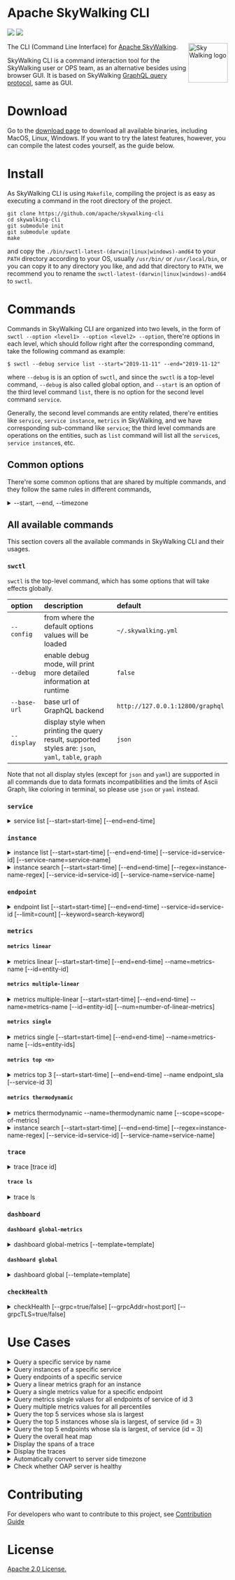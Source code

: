 Apache SkyWalking CLI
===============

![](https://github.com/apache/skywalking-cli/workflows/Build/badge.svg?branch=master)
![](https://codecov.io/gh/apache/skywalking-cli/branch/master/graph/badge.svg)

<img src="http://skywalking.apache.org/assets/logo.svg" alt="Sky Walking logo" height="90px" align="right" />

The CLI (Command Line Interface) for [Apache SkyWalking](https://github.com/apache/skywalking).

SkyWalking CLI is a command interaction tool for the SkyWalking user or OPS team, as an alternative besides using browser GUI.
It is based on SkyWalking [GraphQL query protocol](https://github.com/apache/skywalking-query-protocol), same as GUI.

# Download
Go to the [download page](https://skywalking.apache.org/downloads/) to download all available binaries, including MacOS, Linux, Windows.
If you want to try the latest features, however, you can compile the latest codes yourself, as the guide below. 

# Install
As SkyWalking CLI is using `Makefile`, compiling the project is as easy as executing a command in the root directory of the project.

```shell
git clone https://github.com/apache/skywalking-cli
cd skywalking-cli
git submodule init
git submodule update
make
```

and copy the `./bin/swctl-latest-(darwin|linux|windows)-amd64` to your `PATH` directory according to your OS,
usually `/usr/bin/` or `/usr/local/bin`, or you can copy it to any directory you like,
and add that directory to `PATH`, we recommend you to rename the `swctl-latest-(darwin|linux|windows)-amd64` to `swctl`.

# Commands
Commands in SkyWalking CLI are organized into two levels, in the form of `swctl --option <level1> --option <level2> --option`,
there're options in each level, which should follow right after the corresponding command, take the following command as example:

```shell
$ swctl --debug service list --start="2019-11-11" --end="2019-11-12"
```

where `--debug` is is an option of `swctl`, and since the `swctl` is a top-level command, `--debug` is also called global option,
and `--start` is an option of the third level command `list`, there is no option for the second level command `service`.

Generally, the second level commands are entity related, there're entities like `service`, `service instance`, `metrics` in SkyWalking,
and we have corresponding sub-command like `service`; the third level commands are operations on the entities, such as `list` command
will list all the `service`s, `service instance`s, etc.

## Common options
There're some common options that are shared by multiple commands, and they follow the same rules in different commands,

<details>

<summary>--start, --end, --timezone</summary>

`--start` and `--end` specify a time range during which the query is preformed,
they are both optional and their default values follow the rules below:

- when `start` and `end` are both absent, `start = now - 30 minutes` and `end = now`, namely past 30 minutes;
- when `start` and `end` are both present, they are aligned to the same precision by **truncating the more precise one**,
e.g. if `start = 2019-01-01 1234, end = 2019-01-01 18`, then `start` is truncated (because it's more precise) to `2019-01-01 12`,
and `end = 2019-01-01 18`;
- when `start` is absent and `end` is present, will determine the precision of `end` and then use the precision to calculate `start` (minus 30 units),
e.g. `end = 2019-11-09 1234`, the precision is `MINUTE`, so `start = end - 30 minutes = 2019-11-09 1204`,
and if `end = 2019-11-09 12`, the precision is `HOUR`, so `start = end - 30HOUR = 2019-11-08 06`;
- when `start` is present and `end` is absent, will determine the precision of `start` and then use the precision to calculate `end` (plus 30 units),
e.g. `start = 2019-11-09 1204`, the precision is `MINUTE`, so `end = start + 30 minutes = 2019-11-09 1234`,
and if `start = 2019-11-08 06`, the precision is `HOUR`, so `end = start + 30HOUR = 2019-11-09 12`;

`--timezone` specifies the timezone where `--start` `--end` are based, in the form of `+0800`:

- if `--timezone` is given in the command line option, then it's used directly;
- else if the backend support the timezone API (since 6.5.0), CLI will try to get the timezone from backend, and use it;
- otherwise, the CLI will use the current timezone in the current machine; 

</details>

## All available commands
This section covers all the available commands in SkyWalking CLI and their usages.

### `swctl`
`swctl` is the top-level command, which has some options that will take effects globally.

| option | description | default |
| :--- | :--- | :--- |
| `--config` | from where the default options values will be loaded | `~/.skywalking.yml` |
| `--debug` | enable debug mode, will print more detailed information at runtime | `false` |
| `--base-url` | base url of GraphQL backend | `http://127.0.0.1:12800/graphql` |
| `--display` | display style when printing the query result, supported styles are: `json`, `yaml`, `table`, `graph` | `json` |

Note that not all display styles (except for `json` and `yaml`) are supported in all commands due to data formats incompatibilities and the limits of
Ascii Graph, like coloring in terminal, so please use `json`  or `yaml` instead.

### `service`

<details>

<summary>service list [--start=start-time] [--end=end-time]</summary>

`service list` lists all the services in the time range of `[start, end]`.

| option | description | default |
| :--- | :--- | :--- |
| `--start` | See [Common options](#common-options) | See [Common options](#common-options) |
| `--end` | See [Common options](#common-options) | See [Common options](#common-options) |

</details>

### `instance`

<details>

<summary>instance list [--start=start-time] [--end=end-time] [--service-id=service-id] [--service-name=service-name]</summary>

`instance list` lists all the instances in the time range of `[start, end]` and given `--service-id` or `--service-name`.

| option | description | default |
| :--- | :--- | :--- |
| `--service-id` | Query by service id (priority over `--service-name`)|  |
| `--service-name` | Query by service name if `--service-id` is absent |  |
| `--start` | See [Common options](#common-options) | See [Common options](#common-options) |
| `--end` | See [Common options](#common-options) | See [Common options](#common-options) |

</details>

<details>

<summary>instance search [--start=start-time] [--end=end-time] [--regex=instance-name-regex] [--service-id=service-id] [--service-name=service-name]</summary>

`instance search` filter the instance in the time range of `[start, end]` and given --regex --service-id or --service-name.

| option | description | default |
| :--- | :--- | :--- |
| `--regex` | Query regex of instance name|  |
| `--service-id` | Query by service id (priority over `--service-name`)|  |
| `--service-name` | Query by service name if `service-id` is absent |  |
| `--start` | See [Common options](#common-options) | See [Common options](#common-options) |
| `--end` | See [Common options](#common-options) | See [Common options](#common-options) |

</details>

### `endpoint`

<details>

<summary>endpoint list [--start=start-time] [--end=end-time] --service-id=service-id [--limit=count] [--keyword=search-keyword]</summary>

`endpoint list` lists all the endpoints of the given service id in the time range of `[start, end]`.

| option | description | default |
| :--- | :--- | :--- |
| `--service-id` | <service id> whose endpoints are to be searched | |
| `--limit` | returns at most <limit> endpoints (default: 100) | 100 |
| `--keyword` | <keyword> of the endpoint name to search for, empty to search all | "" |

</details>

### `metrics`

#### `metrics linear`

<details>

<summary>metrics linear [--start=start-time] [--end=end-time] --name=metrics-name [--id=entity-id]</summary>

| option | description | default |
| :--- | :--- | :--- |
| `--name` | Metrics name, defined in [OAL](https://github.com/apache/skywalking/blob/master/oap-server/server-bootstrap/src/main/resources/official_analysis.oal), such as `all_p99`, etc. |
| `--id` | the related id if the metrics requires one, e.g. for metrics `service_p99`, the service `id` is required, use `--id` to specify the service id, the same for `instance`, `endpoint`, etc. |
| `--start` | See [Common options](#common-options) | See [Common options](#common-options) |
| `--end` | See [Common options](#common-options) | See [Common options](#common-options) |

</details>

#### `metrics multiple-linear`

<details>

<summary>metrics multiple-linear [--start=start-time] [--end=end-time] --name=metrics-name [--id=entity-id] [--num=number-of-linear-metrics]</summary>

| option | description | default |
| :--- | :--- | :--- |
| `--name` | Metrics name, defined in [OAL](https://github.com/apache/skywalking/blob/master/oap-server/server-bootstrap/src/main/resources/official_analysis.oal), such as `all_p99`, etc. |
| `--id` | the related id if the metrics requires one, e.g. for metrics `service_p99`, the service `id` is required, use `--id` to specify the service id, the same for `instance`, `endpoint`, etc. |
| `--start` | See [Common options](#common-options) | See [Common options](#common-options) |
| `--end` | See [Common options](#common-options) | See [Common options](#common-options) |
| `--num` | Number of the linear metrics to fetch | `5` |

</details>

#### `metrics single`

<details>

<summary>metrics single [--start=start-time] [--end=end-time] --name=metrics-name [--ids=entity-ids]</summary>

| option | description | default |
| :--- | :--- | :--- |
| `--name` | Metrics name, defined in [OAL](https://github.com/apache/skywalking/blob/master/oap-server/server-bootstrap/src/main/resources/official_analysis.oal), such as `service_sla`, etc. |
| `--ids` | IDs that are required by the metric type, such as service IDs for `service_sla` |
| `--start` | See [Common options](#common-options) | See [Common options](#common-options) |
| `--end` | See [Common options](#common-options) | See [Common options](#common-options) |

</details>

#### `metrics top <n>`

<details>

<summary>metrics top 3 [--start=start-time] [--end=end-time] --name endpoint_sla [--service-id 3]</summary>

| option | description | default |
| :--- | :--- | :--- |
| `--name` | Metrics name, defined in [OAL](https://github.com/apache/skywalking/blob/master/oap-server/server-bootstrap/src/main/resources/official_analysis.oal), such as `service_sla`, etc. |
| `--service-id` | service ID that are required by the metric type, such as service IDs for `service_sla` |
| `--start` | See [Common options](#common-options) | See [Common options](#common-options) |
| `--end` | See [Common options](#common-options) | See [Common options](#common-options) |
| arguments | the first argument is the number of top entities | `3` |

</details>

#### `metrics thermodynamic`

<details>

<summary>metrics thermodynamic --name=thermodynamic name [--scope=scope-of-metrics]</summary>

| option | description | default |
| :--- | :--- | :--- |
| `--name` | Metrics name, defined in [OAL](https://github.com/apache/skywalking/blob/master/oap-server/server-bootstrap/src/main/resources/official_analysis.oal), such as `service_sla`, etc. |
| `--scope` | The scope of metrics, which is consistent with `--name`, such as `All`, `Service`, etc. |`All`|
| `--start` | See [Common options](#common-options) | See [Common options](#common-options) |
| `--end` | See [Common options](#common-options) | See [Common options](#common-options) |

</details>

<details>

<summary>instance search [--start=start-time] [--end=end-time] [--regex=instance-name-regex] [--service-id=service-id] [--service-name=service-name]</summary>

`instance search` filter the instance in the time range of `[start, end]` and given --regex --service-id or --service-name.

| option | description | default |
| :--- | :--- | :--- |
| `--regex` | Query regex of instance name|  |
| `--service-id` | Query by service id (priority over `--service-name`)|  |
| `--service-name` | Query by service name if `service-id` is absent |  |
| `--start` | See [Common options](#common-options) | See [Common options](#common-options) |
| `--end` | See [Common options](#common-options) | See [Common options](#common-options) |

</details>

### `trace`

<details>

<summary>trace [trace id]</summary>

`trace` displays the spans of a given trace.

| argument | description | default |
| :--- | :--- | :--- |
| `trace id` | The trace id whose spans are to displayed |  |

</details>

#### `trace ls`

<details>

<summary>trace ls</summary>

| argument | description | default |
| :--- | :--- | :--- |
| `--trace-id` | The trace id whose spans are to displayed |  |
| `--service-id` | The service id whose trace are to displayed |  |
| `--service-instance-id` | The service instance id whose trace are to displayed |  |
| `--tags` | Only tags defined in the core/default/searchableTagKeys are searchable. Check more details on the Configuration Vocabulary page | See [Configuration Vocabulary page](https://github.com/apache/skywalking/blob/master/docs/en/setup/backend/configuration-vocabulary.md) |
| `--start` | See [Common options](#common-options) | See [Common options](#common-options) |
| `--end` | See [Common options](#common-options) | See [Common options](#common-options) |

</details>

### `dashboard`

#### `dashboard global-metrics`

<details>

<summary>dashboard global-metrics [--template=template]</summary>

`dashboard global-metrics` displays global metrics in the form of a dashboard.

| argument | description | default |
| :--- | :--- | :--- |
| `--template` | The template file to customize how to display information | `templates/Dashboard.Global.json` |
| `--start` | See [Common options](#common-options) | See [Common options](#common-options) |
| `--end` | See [Common options](#common-options) | See [Common options](#common-options) |

You can imitate the content of [the default template file](example/Dashboard.Global.json) to customize the dashboard.

</details>

#### `dashboard global`

<details>

<summary>dashboard global [--template=template]</summary>

`dashboard global` displays global metrics, global response latency and global heat map in the form of a dashboard.

| argument | description | default |
| :--- | :--- | :--- |
| `--template` | The template file to customize how to display information | `templates/Dashboard.Global.json` |
| `--refresh` | The interval of auto-refresh (s) | `6` |
| `--start` | See [Common options](#common-options) | See [Common options](#common-options) |
| `--end` | See [Common options](#common-options) | See [Common options](#common-options) |

</details>

### `checkHealth`

<details>

<summary>checkHealth [--grpc=true/false] [--grpcAddr=host:port] [--grpcTLS=true/false]</summary>

| argument | description | default |
| :--- | :--- | :--- |
| `--grpc` | Enable/Disable check gRPC endpoint | `true` |
| `--grpcAddr` | The address of gRPC endpoint | `127.0.0.1:11800` |
| `--grpcTLS` | Enable/Disable TLS to access gRPC endpoint | `false` |

*Notice: Once enable gRPC TLS, checkHealth command would ignore server's cert.

</details>

# Use Cases

<details>

<summary>Query a specific service by name</summary>

```shell
# query the service named projectC
$ ./bin/swctl service ls projectC
[{"id":"4","name":"projectC"}]
```

</details>

<details>

<summary>Query instances of a specific service</summary>

If you have already got the `id` of the service:

```shell
$ ./bin/swctl instance ls --service-id=3
[{"id":"3","name":"projectD-pid:7909@skywalking-server-0001","attributes":[{"name":"os_name","value":"Linux"},{"name":"host_name","value":"skywalking-server-0001"},{"name":"process_no","value":"7909"},{"name":"ipv4s","value":"192.168.252.12"}],"language":"JAVA","instanceUUID":"ec8a79d7cb58447c978ee85846f6699a"}]
```

otherwise,

```shell
$ ./bin/swctl instance ls --service-name=projectC
[{"id":"3","name":"projectD-pid:7909@skywalking-server-0001","attributes":[{"name":"os_name","value":"Linux"},{"name":"host_name","value":"skywalking-server-0001"},{"name":"process_no","value":"7909"},{"name":"ipv4s","value":"192.168.252.12"}],"language":"JAVA","instanceUUID":"ec8a79d7cb58447c978ee85846f6699a"}]
```

</details>

<details>

<summary>Query endpoints of a specific service</summary>

If you have already got the `id` of the service:

```shell
$ ./bin/swctl endpoint ls --service-id=3
```

otherwise,

```shell
./bin/swctl service ls projectC | jq '.[].id' | xargs ./bin/swctl endpoint ls --service-id 
[{"id":"22","name":"/projectC/{value}"}]
```

</details>

<details>

<summary>Query a linear metrics graph for an instance</summary>

If you have already got the `id` of the instance:

```shell
$ ./bin/swctl --display=graph metrics linear --name=service_instance_resp_time --id 5
┌─────────────────────────────────────────────────────────────────────────────────Press q to quit──────────────────────────────────────────────────────────────────────────────────┐
│                                                                                                                                                                                  │
│                                                                                                                                                                                  │
│         │                                                                                                                                                    ⡜⠢⡀                 │
│  1181.80│                                      ⡰⡀                                                         ⢀⡠⢢         ⡰⢣                                    ⡰⠁ ⠈⠢⡀               │
│         │                                     ⢠⠃⠱⡀              ⡀                                       ⢀⠔⠁  ⠱⡀     ⢀⠜  ⢣                        ⢀⠞⡄       ⢠⠃    ⠈⠢⡀             │
│         │                                     ⡎  ⠱⡀          ⢀⠔⠊⠱⡀                 ⢀⣀⣀⣀              ⢀⡠⠊⠁     ⠘⢄   ⢀⠎    ⢣                      ⡠⠃ ⠘⡄      ⡎       ⠈⠑⠢⢄⡀  ⢀⡠⠔⠊⠁  │
│         │          ⢀⠤⣀⡀       ⢀⡀             ⡸    ⢣        ⡠⠔⠁   ⠱⡀            ⡠⠊⠉⠉⠁   ⠉⠉⠒⠒⠤⠤⣀⣀⣀ ⢀⡠⠔⠊⠁          ⠣⡀⡠⠃      ⢣           ⢀⠔⠤⡀     ⡰⠁   ⠘⡄    ⡜            ⠈⠑⠊⠁      │
│  1043.41│⡀       ⢀⠔⠁  ⠈⠑⠒⠤⠔⠒⠊⠉⠁⠈⠒⢄          ⢀⠇     ⢣    ⢀⠤⠊       ⠱⡀         ⢀⠔⠁                ⠉⠁               ⠑⠁        ⢣         ⡠⠃  ⠈⠒⢄ ⢀⠜      ⠘⡄  ⢰⠁                      │
│         │⠈⠑⠤⣀   ⡠⠊                ⠑⠤⡀       ⡜       ⢣ ⣀⠔⠁          ⠱⡀       ⡰⠁                                              ⠣⢄⣀    ⢠⠊       ⠉⠊        ⠘⡄⢠⠃                       │
│         │    ⠑⠢⠊                    ⠈⠢⡀    ⢰⠁        ⠋              ⠱⡀  ⣀⠤⠔⠊                                                   ⠉⠒⠢⠔⠁                   ⠘⠎                        │
│         │                             ⠈⠢⡀ ⢀⠇                         ⠑⠊⠉                                                                                                         │
│      905│                               ⠈⠢⡜                                                                                                                                      │
│         └──────────────────────────────────────────────────────────────────────────────────────────────────────────────────────────────────────────────────────────────────────  │
│          2019-12-02 2121   2019-12-02 2107   2019-12-02 2115   2019-12-02 2119   2019-12-02 2137   2019-12-02 2126   2019-12-02 2118   2019-12-02 2128   2019-12-02 2136         │
│                                                                                                                                                                                  │
│                                                                                                                                                                                  │
└──────────────────────────────────────────────────────────────────────────────────────────────────────────────────────────────────────────────────────────────────────────────────┘
```

otherwise

```shell
$ ./bin/swctl instance ls --service-name=projectC | jq '.[] | select(.name == "projectC-pid:7895@skywalking-server-0001").id' | xargs ./bin/swctl --display=graph metrics linear --name=service_instance_resp_time --id
┌─────────────────────────────────────────────────────────────────────────────────Press q to quit──────────────────────────────────────────────────────────────────────────────────┐
│                                                                                                                                                                                  │
│                                                                                                                                                                                  │
│         │                                                                           ⡠⠒⢣                                                                                          │
│  1181.80│                          ⡠⠊⢢                                           ⣀⠔⠉   ⢣              ⡔⡄                               ⡔⡄                                        │
│         │           ⣀            ⡠⠊   ⠑⡄                                    ⣀⡠⠔⠒⠉       ⢣            ⡜ ⠈⢆                            ⢀⠎ ⠈⢢              ⡀                        │
│         │          ⡜ ⠉⠒⠤⣀   ⢀⣀⣀⡠⠊      ⠈⠢⡀               ⢀⡠⢄⣀⡀            ⡰⠉             ⢣          ⡜    ⢣                          ⡠⠃    ⠑⡄        ⢀⡠⠔⠉⠘⢄                       │
│         │        ⢀⠜      ⠉⠉⠉⠁            ⠑⢄          ⢀⡠⠔⠊⠁   ⠈⠉⠑⢢        ⡰⠁               ⢣       ⢀⠎      ⠱⡀          ⢀⠦⡀         ⢀⠜       ⠈⢢ ⢀⣀⣀⡠⠤⠒⠁     ⠣⡀                  ⡀  │
│  1043.41│       ⢀⠎                         ⠑⢄      ⢀⠔⠁           ⠱⡀     ⡰⠁                 ⢣⣀    ⢀⠎        ⠘⢄        ⢀⠎ ⠈⢢      ⢀⠤⠊          ⠉⠁            ⠘⢄               ⡠⠊   │
│         │      ⢠⠃                           ⠈⠢⡀  ⡠⠒⠁              ⠘⢄   ⡰⠁                    ⠉⠉⠉⠒⠊          ⠈⢢      ⢀⠎    ⠑⢄  ⡠⠒⠁                            ⠣⠤⣀⣀⣀       ⢀⠔⠉     │
│         │⠤⠤⠤⠤⠤⠤⠃                              ⠈⠢⠊                   ⠣⡀⡰⠁                                      ⠱⡀   ⢀⠎       ⠑⠉                                    ⠉⠉⠉⠉⠒⠒⠒⠁       │
│         │                                                            ⠑⠁                                        ⠑⡄ ⢀⠎                                                             │
│      905│                                                                                                       ⠈⢆⠎                                                              │
│         └──────────────────────────────────────────────────────────────────────────────────────────────────────────────────────────────────────────────────────────────────────  │
│          2019-12-02 2122   2019-12-02 2137   2019-12-02 2136   2019-12-02 2128   2019-12-02 2108   2019-12-02 2130   2019-12-02 2129   2019-12-02 2115   2019-12-02 2119         │
│                                                                                                                                                                                  │
│                                                                                                                                                                                  │
└──────────────────────────────────────────────────────────────────────────────────────────────────────────────────────────────────────────────────────────────────────────────────┘
```

</details>

<details>

<summary>Query a single metrics value for a specific endpoint</summary>

```shell
$ ./bin/swctl service ls projectC | jq '.[0].id' | xargs ./bin/swctl endpoint ls --service-id | jq '.[] | [.id] | join(",")' | xargs ./bin/swctl metrics single --name endpoint_cpm --ids
[{"id":"22","value":116}]
```

</details>

<details>

<summary>Query metrics single values for all endpoints of service of id 3</summary>

```shell
$ ./bin/swctl service ls projectC | jq '.[0].id' | xargs ./bin/swctl endpoint ls --service-id | jq '.[] | [.id] | join(",")' | xargs ./bin/swctl metrics single --name endpoint_cpm --end='2019-12-02 2137' --ids
[{"id":"3","value":116}]
```

</details>

<details>

<summary>Query multiple metrics values for all percentiles</summary>

```shell
$ ./bin/swctl --display=graph --debug metrics multiple-linear --name all_percentile

┌PRESS Q TO QUIT───────────────────────────────────────────────────────────────────────────────────────────────────────────────────────────────────────────────────────────────────────────────────────────┐
│┌───────────────────────────────#0───────────────────────────────┐┌───────────────────────────────#1───────────────────────────────┐┌─────────────────────────────────#2─────────────────────────────────┐│
││      │  ⡏⠉⠉⢹   ⢸⠉⠉⠉⠉⠉⠉⠉⠉⠉⠉⠉⠉⡇      ⢸⠉⠉⠉⠉⠉⠉⠉⡇  ⢸⠉⠉⠉⠉⠉⠉⠉⡇   ⡏⠉⠉⠉ ││       │     ⢸⡀                       ⢸        ⢸        ⡇       ││        │                                                  ⡠⠔⡇      ││
││960.80│ ⢀⠇  ⠘⡄  ⡜            ⢣      ⢸       ⢇  ⢸       ⡇   ⡇    ││1963.60│     ⡜⡇                       ⢸        ⢸       ⢠⡇       ││ 2600.40│                                                  ⡇ ⢣      ││
││      │ ⢸    ⡇  ⡇            ⢸      ⢸       ⢸  ⡜       ⢸  ⢸     ││       │     ⡇⢸                       ⡼⡀       ⣾       ⢸⢣       ││        │                                                 ⢸  ⢸      ││
││      │ ⢸    ⡇  ⡇            ⢸      ⡸       ⢸  ⡇       ⢸  ⢸     ││       │     ⡇⠈⡆                      ⡇⡇       ⡇⡇      ⢸⢸       ││        │                                                 ⢸  ⢸      ││
││      │ ⢸    ⢣ ⢠⠃            ⠘⡄     ⡇       ⢸  ⡇       ⢸  ⢸     ││       │    ⢰⠁ ⡇                      ⡇⡇  ⡤⢤   ⡇⡇      ⡇⢸       ││        │                                                 ⡇  ⠘⡄     ││
││824.64│ ⡇    ⢸ ⢸              ⡇     ⡇       ⠈⡆ ⡇       ⠘⡄ ⡜     ││1832.88│    ⢸  ⢣                      ⡇⡇  ⡇⢸   ⡇⡇      ⡇⢸       ││ 2486.33│                                                 ⡇   ⡇     ││
││      │ ⡇    ⢸ ⢸              ⡇     ⡇        ⡇ ⡇        ⡇ ⡇     ││       │    ⢸  ⢸                      ⡇⡇ ⢸ ⠈⡆ ⢀⠇⡇     ⢠⠃⢸       ││        │                                                ⢰⠁   ⡇     ││
││      │ ⡇    ⠈⡆⡎              ⢣     ⡇        ⡇⢸         ⡇ ⡇     ││       │    ⡎  ⢸                     ⢰⠁⡇ ⢸  ⡇ ⢸ ⡇     ⢸ ⠘⡄      ││        │                       ⡀        ⢸⠉⠲⡀  ⢀         ⢸    ⢱     ││
││      │⢰⠁     ⡇⡇              ⢸     ⡇        ⢇⢸         ⡇ ⡇     ││       │    ⡇  ⢸                     ⢸ ⢱ ⢸  ⡇ ⢸ ⢣     ⢸  ⡇      ││        │⡀                     ⢰⢱    ⢀⡄  ⡇  ⢱ ⢀⠎⡆        ⡎    ⢸  ⣀⠤ ││
││688.48│⢸      ⡇⡇              ⢸     ⡇        ⢸⢸         ⢸⢸      ││1702.16│    ⡇   ⡇                    ⢸ ⢸ ⡇  ⢣ ⢸ ⢸     ⡜  ⡇      ││ 2372.24│⠱⡀       ⡴⡀  ⢀       ⢠⠃⠈⡆  ⢀⠎⠸⡀⢠⠃   ⢣⠎ ⢸  ⣠    ⡠⠃    ⢸ ⢰⠁  ││
││      │⢸      ⢱⠁              ⠘⡄    ⡇        ⢸⢸         ⢸⢸      ││       │   ⢸    ⡇                    ⢸ ⢸ ⡇  ⢸ ⢸ ⢸     ⡇  ⡇      ││        │ ⢣      ⡜ ⠱⡀⡠⠋⡆     ⣀⠎  ⢱ ⡠⠊  ⢣⢸        ⢇⡔⠁⢣ ⣀⠔⠁     ⠈⣦⠃   ││
││      │⡜      ⠸                ⡇   ⢸         ⢸⡜         ⢸⢸      ││       │   ⢸    ⡇       ⡆     ⢀⡆     ⢸ ⢸⢀⠇  ⢸ ⡎ ⢸     ⡇  ⡇      ││        │  ⡇   ⡔⠊   ⠑⠁ ⠸⡀  ⢠⠋    ⠈⠖⠁   ⠈⠇        ⠈   ⠉         ⠏    ││
││      │⡇                       ⢣   ⢸         ⠈⡇         ⠘⡜      ││       │   ⡜    ⢱      ⢠⢣  ⢰⢄ ⡜⢸     ⡇ ⢸⢸   ⢸ ⡇ ⢸    ⢠⠃  ⢱      ││        │  ⢇   ⡇        ⢣⡀ ⡎                                        ││
││552.32│⠁                       ⠸⡀  ⢸          ⡇          ⡇      ││1571.44│   ⡇    ⢸      ⢸⢸  ⡸ ⠙ ⠘⡄    ⡇ ⠘⣼    ⡇⡇ ⢸    ⢸   ⢸      ││ 2258.16│  ⢸  ⢸          ⠈⠙                                         ││
││      │                         ⢇  ⢸                     ⠁      ││       │  ⢀⠇    ⢸      ⡜⢸  ⡇    ⢇    ⡇  ⡿    ⡇⡇  ⡇   ⢸   ⢸      ││        │  ⢸  ⢸                                                     ││
││      │                         ⢸  ⢸                            ││       │⢣ ⢸     ⠸⡀     ⡇ ⡇ ⡇    ⢸    ⡇  ⡇    ⣇⠇  ⡇   ⡜   ⢸      ││        │  ⠈⡆ ⡜                                                     ││
││      │                          ⡇ ⢸                            ││       │⠈⢆⡸      ⡇⢀   ⢠⠃ ⡇⢀⠇    ⠈⡦⠔⢇⢀⠇  ⠁    ⢹   ⡇   ⡇   ⢸      ││        │   ⡇ ⡇                                                     ││
││416.16│                          ⢱ ⢸                            ││1440.72│ ⠘⡇      ⠋⠙⡄  ⢸  ⢱⢸        ⠸⣸        ⢸   ⠱⡀  ⡇   ⠈⡆     ││2144.080│   ⡇ ⡇                                                     ││
││      │                          ⠘⡄⡎                            ││       │           ⢇  ⡎  ⢸⢸         ⢿             ⠱⡀⢠⠃    ⡇     ││        │   ⢸⢸                                                      ││
││      │                           ⡇⡇                            ││       │           ⢸ ⢰⠁  ⠸⡜         ⠈              ⠘⣼     ⠧⣀    ││        │   ⢸⢸                                                      ││
││      │                           ⢸⡇                            ││       │            ⡇⡎    ⡇                         ⠈       ⠑⢄  ││        │   ⠘⡜                                                      ││
││   280│                           ⠈⡇                            ││   1310│            ⢱⠁                                          ││    2030│    ⡇                                                      ││
││      └─────────────────────────────────────────────────────────││       └────────────────────────────────────────────────────────││        └───────────────────────────────────────────────────────────││
││       2020-03-07 0111   2020-03-07 0134   2020-03-07 0133      ││        2020-03-07 0116   2020-03-07 0121   2020-03-07 0122     ││         2020-03-07 0123   2020-03-07 0139   2020-03-07 0117        ││
│└────────────────────────────────────────────────────────────────┘└────────────────────────────────────────────────────────────────┘└────────────────────────────────────────────────────────────────────┘│
│┌────────────────────────────────────────────────#3─────────────────────────────────────────────────┐┌────────────────────────────────────────────────#4─────────────────────────────────────────────────┐│
││       │                                           ⢀⢇                                              ││        │⠤⠤⠤⠤⠤⠤⡄     ⡤⠤⢤        ⢸⠑⠒⠤⠤⠤⠤⠤⠤⠤⠤⠤⠤⠤⠤⠤⠒⠊⠉⠉⠉⠉⠉⠉⠉⠒⠢⡄     ⡤⠒⠊⡇       ⢠⠔⠒⢹           ⢠⠔⠒⠉⠑⠢⠄ ││
││       │                                           ⡸⠸⡀               ⢀⡆                            ││        │      ⡇     ⡇ ⢸        ⡸                          ⡇     ⡇  ⢇       ⢸  ⢸           ⢸       ││
││3559.60│                                          ⢀⠇ ⢇              ⢀⠎⢸                            ││54073.20│      ⢱    ⢰⠁ ⠈⡆       ⡇                          ⢱    ⢰⠁  ⢸       ⡜   ⡇          ⡎       ││
││       │           ⢀⢄                             ⡸  ⠸⡀            ⢀⠎ ⠘⡄                           ││        │      ⢸    ⢸   ⡇       ⡇                          ⢸    ⢸   ⢸       ⡇   ⡇          ⡇       ││
││       │          ⢀⠎ ⠑⢄                          ⢀⠇   ⢇           ⢀⠎   ⡇         ⣼                 ││        │      ⢸    ⢸   ⡇       ⡇                          ⢸    ⢸   ⢸       ⡇   ⡇          ⡇       ││
││       │         ⢀⠎   ⠈⢆                      ⣀  ⡸    ⠸⡀ ⣀⡀       ⡜    ⢸        ⡸⠸⡀                ││        │      ⠸⡀   ⡸   ⢇      ⢰⠁                          ⠸⡀   ⡸   ⠈⡆      ⡇   ⢣         ⢀⠇       ││
││3325.68│   ⣀⣀  ⣀⠤⠊     ⠘⡄   ⢀⣀⣀⣀⣀⡠⠤⡀      ⢀⣀⠔⠊ ⠉⠑⠃     ⠉⠉ ⠘⢄     ⡰⠁    ⠘⡄      ⢰⠁ ⡇       ⢀⣀⡠⠤⠤⠤⠄  ││43924.56│       ⡇   ⡇   ⢸      ⢸                            ⡇   ⡇    ⡇     ⢰⠁   ⢸         ⢸        ││
││       │ ⢠⠊  ⠉⠉         ⠸⡀ ⡔⠁      ⠑⢄  ⡠⠊⠉⠁                 ⠣⣀  ⢠⠃      ⡇     ⢠⠃  ⡇    ⢀⠤⠊⠁        ││        │       ⡇   ⡇   ⢸      ⢸                            ⡇   ⡇    ⡇     ⢸    ⢸         ⢸        ││
││       │⠔⠁               ⠱⠊         ⠈⠢⠊                       ⠉⠒⠎       ⠸⠤⠤⠤⠔⠊⠁   ⢇    ⢸           ││        │       ⡇   ⡇   ⢸      ⡸                            ⡇   ⡇    ⢇     ⢸    ⢸         ⢸        ││
││       │                                                                          ⢸    ⡎           ││        │       ⢱  ⢰⠁   ⠈⡆     ⡇                            ⢸  ⢸     ⢸     ⢸     ⡇        ⡎        ││
││3091.76│                                                                          ⢸    ⡇           ││33775.92│       ⢸  ⢸     ⡇     ⡇                            ⢸  ⢸     ⢸     ⡇     ⡇        ⡇        ││
││       │                                                                          ⢸   ⢀⠇           ││        │       ⢸  ⢸     ⡇     ⡇                            ⢸  ⢸     ⢸     ⡇     ⡇        ⡇        ││
││       │                                                                           ⡇  ⢸            ││        │       ⠸⡀ ⡸     ⢇    ⢰⠁                            ⠘⡄ ⡜     ⠈⡆    ⡇     ⢣       ⢠⠃        ││
││       │                                                                           ⡇  ⢸            ││        │        ⡇ ⡇     ⢸    ⢸                              ⡇ ⡇      ⡇   ⢠⠃     ⢸       ⢸         ││
││2857.84│                                                                           ⡇  ⡎            ││23627.28│        ⡇ ⡇     ⢸    ⢸                              ⡇ ⡇      ⡇   ⢸      ⢸       ⢸         ││
││       │                                                                           ⢸  ⡇            ││        │        ⡇ ⡇     ⢸    ⡸                              ⢇⢀⠇      ⢇   ⢸      ⢸       ⢸         ││
││       │                                                                           ⢸ ⢀⠇            ││        │        ⢱⢰⠁     ⠈⡆   ⡇                              ⢸⢸       ⢸   ⢸       ⡇      ⡇         ││
││       │                                                                           ⢸ ⢸             ││        │        ⢸⢸       ⡇   ⡇                              ⢸⢸       ⢸   ⡎       ⡇      ⡇         ││
││2623.92│                                                                           ⠈⡆⢸             ││13478.64│        ⢸⢸       ⡇   ⡇                              ⢸⢸       ⢸   ⡇       ⡇      ⡇         ││
││       │                                                                            ⡇⡎             ││        │        ⠸⡸       ⢇  ⢰⠁                              ⠈⡎       ⠈⡆  ⡇       ⢣     ⢠⠃         ││
││       │                                                                            ⡇⡇             ││        │         ⡇       ⢸  ⣸                                ⡇        ⡇  ⡇       ⢸     ⢸          ││
││       │                                                                            ⢱⠇             ││        │         ⠃       ⠘⠊⠉                                          ⠘⡄⢸        ⠘⠒⠊⠉⠉⠉⠉          ││
││   2390│                                                                            ⢸              ││    3330│                                                               ⠈⢾                         ││
││       └───────────────────────────────────────────────────────────────────────────────────────────││        └──────────────────────────────────────────────────────────────────────────────────────────││
││        2020-03-07 0115   2020-03-07 0139   2020-03-07 0134   2020-03-07 0136   2020-03-07 0132    ││         2020-03-07 0115   2020-03-07 0126   2020-03-07 0112   2020-03-07 0134   2020-03-07 0124   ││
│└───────────────────────────────────────────────────────────────────────────────────────────────────┘└───────────────────────────────────────────────────────────────────────────────────────────────────┘│
└──────────────────────────────────────────────────────────────────────────────────────────────────────────────────────────────────────────────────────────────────────────────────────────────────────────┘

```

</details>

<details>

<summary>Query the top 5 services whose sla is largest</summary>

```shell
$ ./bin/swctl metrics top 5 --name service_sla        
[{"name":"projectB","id":"2","value":10000},{"name":"projectC","id":"3","value":10000},{"name":"projectA","id":"4","value":10000},{"name":"projectD","id":"5","value":10000}]
```

</details>

<details>

<summary>Query the top 5 instances whose sla is largest, of service (id = 3)</summary>

```shell
$ ./bin/swctl metrics top 5 --name service_instance_sla --service-id 3        
[{"name":"projectC-pid:30335@skywalking-server-0002","id":"13","value":10000},{"name":"projectC-pid:22037@skywalking-server-0001","id":"2","value":10000}]
```

</details>

<details>

<summary>Query the top 5 endpoints whose sla is largest, of service (id = 3)</summary>

```shell
$ ./bin/swctl metrics top 5 --name endpoint_sla --service-id 3        
[{"name":"/projectC/{value}","id":"4","value":10000}]
```

</details>

<details>

<summary>Query the overall heat map</summary>

```shell
$ ./bin/swctl metrics thermodynamic --name all_heatmap
{"values":[{"id":"202008290939","values":[473,3,0,0,0,0,0,0,0,0,323,0,4,0,0,0,0,0,0,0,436]},{"id":"202008290940","values":[434,0,0,0,0,0,0,0,0,0,367,0,4,0,0,0,0,0,0,0,427]},{"id":"202008290941","values":[504,0,0,0,0,0,0,0,0,0,410,0,5,0,1,0,0,0,0,0,377]},{"id":"202008290942","values":[445,0,4,0,0,0,0,0,0,0,350,0,0,0,0,0,0,0,0,0,420]},{"id":"202008290943","values":[436,0,1,0,0,0,0,0,0,0,367,0,3,0,0,0,0,0,0,0,404]},{"id":"202008290944","values":[463,0,0,0,0,0,0,0,0,0,353,0,0,0,0,0,0,0,0,0,416]},{"id":"202008290945","values":[496,0,2,3,0,0,0,0,0,0,372,0,4,0,0,0,0,0,0,0,393]},{"id":"202008290946","values":[460,0,4,0,0,0,0,0,0,0,396,0,0,0,0,0,0,0,0,0,408]},{"id":"202008290947","values":[533,0,0,0,0,0,0,0,0,0,400,0,0,0,0,0,0,0,0,0,379]},{"id":"202008290948","values":[539,0,0,0,0,0,0,0,0,0,346,0,1,0,0,0,0,0,0,0,424]},{"id":"202008290949","values":[476,0,0,0,1,0,0,0,0,0,353,0,0,0,3,0,0,0,0,0,435]},{"id":"202008290950","values":[509,0,0,0,0,0,0,0,0,0,371,0,0,0,0,0,0,0,0,0,398]},{"id":"202008290951","values":[478,0,2,0,0,0,0,0,0,0,367,0,10,0,4,0,0,0,0,0,413]},{"id":"202008290952","values":[564,0,4,0,0,0,0,0,0,0,342,0,4,0,0,0,0,0,0,0,414]},{"id":"202008290953","values":[476,0,4,0,0,0,0,0,0,0,448,0,4,0,0,0,0,0,0,0,372]},{"id":"202008290954","values":[502,0,1,0,0,0,0,0,0,0,394,0,7,0,0,0,0,0,0,0,392]},{"id":"202008290955","values":[490,0,2,0,0,0,0,0,0,0,383,0,7,0,0,0,0,0,0,0,407]},{"id":"202008290956","values":[474,0,5,0,0,0,0,0,0,0,397,0,3,0,0,0,0,0,0,0,393]},{"id":"202008290957","values":[484,0,4,0,0,0,0,0,0,0,383,0,0,0,0,0,0,0,0,0,402]},{"id":"202008290958","values":[494,0,8,0,0,0,0,0,0,0,361,0,0,0,0,0,0,0,0,0,416]},{"id":"202008290959","values":[434,0,0,0,0,0,0,0,0,0,354,0,0,0,0,0,0,0,0,0,457]},{"id":"202008291000","values":[507,0,1,0,0,0,0,0,0,0,384,0,7,0,0,0,0,0,0,0,405]},{"id":"202008291001","values":[456,0,2,0,0,0,0,0,0,0,388,0,7,0,1,0,0,0,0,0,412]},{"id":"202008291002","values":[506,0,1,0,0,0,0,0,0,0,385,0,0,0,0,0,0,0,0,0,399]},{"id":"202008291003","values":[494,0,8,0,0,0,0,0,0,0,367,0,0,0,0,0,0,0,0,0,415]},{"id":"202008291004","values":[459,0,1,0,0,0,0,0,0,0,263,0,4,0,0,0,0,0,0,0,474]},{"id":"202008291005","values":[513,0,1,0,0,0,0,0,0,0,371,0,3,0,0,0,0,0,0,0,426]},{"id":"202008291006","values":[462,0,1,0,0,0,0,0,0,0,332,0,0,0,0,0,0,0,0,0,435]},{"id":"202008291007","values":[524,0,4,0,1,0,0,0,0,0,365,0,0,0,3,0,0,0,0,0,427]},{"id":"202008291008","values":[442,0,0,0,0,0,0,0,0,0,304,0,0,0,0,0,0,0,0,0,438]},{"id":"202008291009","values":[584,0,0,0,0,0,0,0,0,0,446,0,0,0,0,0,0,0,0,0,343]}],"buckets":[{"min":"0","max":"100"},{"min":"100","max":"200"},{"min":"200","max":"300"},{"min":"300","max":"400"},{"min":"400","max":"500"},{"min":"500","max":"600"},{"min":"600","max":"700"},{"min":"700","max":"800"},{"min":"800","max":"900"},{"min":"900","max":"1000"},{"min":"1000","max":"1100"},{"min":"1100","max":"1200"},{"min":"1200","max":"1300"},{"min":"1300","max":"1400"},{"min":"1400","max":"1500"},{"min":"1500","max":"1600"},{"min":"1600","max":"1700"},{"min":"1700","max":"1800"},{"min":"1800","max":"1900"},{"min":"1900","max":"2000"},{"min":"2000","max":"infinite+"}]}
```

```shell
$ ./bin/swctl --display=graph metrics thermodynamic --name all_heatmap 
```

</details>

<details>

<summary>Display the spans of a trace</summary>

```shell
$ ./bin/swctl --display graph trace 1585375544413.464998031.46647
```

</details>

<details>

<summary>Display the traces</summary>

```shell
$ ./bin/swctl --display graph trace ls --start='2020-08-13 1754' --end='2020-08-20 2020'  --tags='http.method=POST'
```

</details>

<details>

<summary>Automatically convert to server side timezone</summary>

if your backend nodes are deployed in docker and the timezone is UTC, you may not want to convert your timezone to UTC every time you type a command, `--timezone` comes to your rescue.

```shell
$ ./bin/swctl --debug --timezone="0" service ls
```

`--timezone="+1200"` and `--timezone="-0900"` are also valid usage.

</details>

<details>

<summary>Check whether OAP server is healthy</summary>

if you want to check health status from GraphQL and the gRPC endpoint listening on 10.0.0.1:8843. 

```shell
$ ./bin/swctl checkHealth --grpcAddr=10.0.0.1:8843
```

If you only want to query GraphQL.

```shell
$ ./bin/swctl checkHealth --grpc=false
```

Once the gRPC endpoint of OAP encrypts communication by TLS.

```shell
$ ./bin/swctl checkHealth --grpcTLS=true
```

</details>

# Contributing
For developers who want to contribute to this project, see [Contribution Guide](CONTRIBUTING.md)

# License
[Apache 2.0 License.](/LICENSE)
